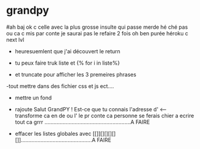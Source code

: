 # grandpy

#ah baj ok c celle avec la plus grosse insulte qui passe merde hé ché pas ou ca c mis par conte je saurai pas le refaire 2 fois oh ben purée héroku c next lvl

- heuresuemlent que j'ai découvert le return 

- tu peux faire truk liste et {% for i in liste%}

- et truncate pour afficher les 3 premeires phrases



-tout mettre dans  des fichier css et js ect....

- mettre un fond


- rajoute Salut GrandPY ! Est-ce que tu connais l'adresse d' <-- transforme ca en de ou l' le pr conte ca personne se ferais chier a ecrire tout ca grrr .........................................................A FAIRE

- effacer les listes globales avec [[]][][][][][]]...............................................A FAIRE


